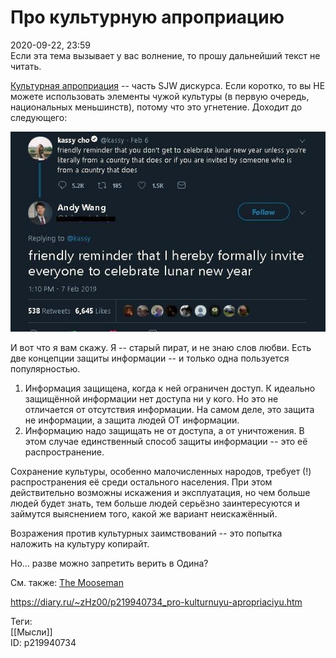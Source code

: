 Про культурную апроприацию
===========================

   
 2020-09-22, 23:59   
  Если эта тема вызывает у вас волнение, то прошу дальнейший текст не читать.   
   
  [Культурная апроприация](https://ru.wikipedia.org/wiki/%D0%9A%D1%83%D0%BB%D1%8C%D1%82%D1%83%D1%80%D0%BD%D0%B0%D1%8F_%D0%B0%D0%BF%D1%80%D0%BE%D0%BF%D1%80%D0%B8%D0%B0%D1%86%D0%B8%D1%8F)  -- часть SJW дискурса. Если коротко, то вы НЕ можете использовать элементы чужой культуры (в первую очередь, национальных меньшинств), потому что это угнетение. Доходит до следующего:   
   
  ![](pics/0JOE7hy.png)    
   
 И вот что я вам скажу. Я -- старый пират, и не знаю слов любви. Есть две концепции защиты информации -- и только одна пользуется популярностью.   
   
 1. Информация защищена, когда к ней ограничен доступ. К идеально защищённой информации нет доступа ни у кого. Но это не отличается от отсутствия информации. На самом деле, это защита не информации, а защита людей ОТ информации.   
 2. Информацию надо защищать не от доступа, а от уничтожения. В этом случае единственный способ защиты информации -- это её распространение.   
   
 Сохранение культуры, особенно малочисленных народов, требует (!) распространения её среди остального населения. При этом действительно возможны искажения и эксплуатация, но чем больше людей будет знать, тем больше людей серьёзно заинтересуются и займутся выяснением того, какой же вариант неискажённый.   
   
 Возражения против культурных заимствований -- это попытка наложить на культуру копирайт.   
   
 Но... разве можно запретить верить в Одина?   
   
 См. также:  [The Mooseman](The%20Mooseman%20(Человеколось))    
    
 <https://diary.ru/~zHz00/p219940734_pro-kulturnuyu-apropriaciyu.htm>   
   
 Теги:   
 [[Мысли]]   
 ID: p219940734